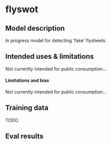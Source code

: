 # flyswot

## Model description

In progress model for detecting 'fake' flysheets

## Intended uses & limitations

Not currently intended for public consumption... 

#### Limitations and bias

Not currently intended for public consumption... 

## Training data

TODO 

## Eval results


